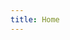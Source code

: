 ```yaml
---
title: Home
---
```


<!--[<img src="https://simpleicons.org/icons/github.svg" style="max-width:15%;min-width:40px;float:right;" alt="Github repo" />](https://github.com/pfrcks)-->

<!--# Amol Agrawal-->

<!--## _moving beyond curve fitting_-->

